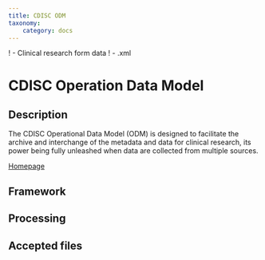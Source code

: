 ```yaml
---
title: CDISC ODM
taxonomy:
    category: docs
---
```


! - Clinical research form data
! - .xml

# CDISC Operation Data Model

## Description

The CDISC Operational Data Model (ODM) is designed to facilitate the archive and interchange of the metadata and data for clinical research, its power being fully unleashed when data are collected from multiple sources. 

[Homepage](http://www.cdisc.org/odm)

## Framework
## Processing
## Accepted files



